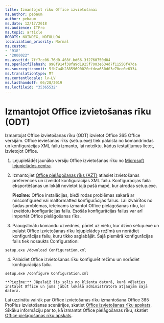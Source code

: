 ```yaml
---
title: Izmantojot rīku Office izvietošanai
ms.author: pebaum
author: pebaum
ms.date: 12/17/2018
ms.audience: ITPro
ms.topic: article
ROBOTS: NOINDEX, NOFOLLOW
localization_priority: Normal
ms.custom:
- "918"
- "2000022"
ms.assetid: 7ff7cc06-76d0-468f-bd66-3f2760750d04
ms.openlocfilehash: 998f914f38fa9d1925f7003e634d7f11550f47da
ms.sourcegitcommit: 5fb7a4b28859690020efdea630d03e70cc0e6334
ms.translationtype: MT
ms.contentlocale: lv-LV
ms.lasthandoff: 06/28/2019
ms.locfileid: "35365532"
---
```

# <a name="using-the-office-deployment-tool-odt"></a>Izmantojot Office izvietošanas rīku (ODT)

Izmantojat Office izvietošanas rīku (ODT) izvietot Office 365 Office versijām. Office ieviešanas rīks (setup.exe) tiek palaista no komandrindas un konfigurācijas XML failu izmanto, lai noteiktu, kādus iestatījumus lietot, izvietojot Office.
  
1. Lejupielādēt jaunāko versiju Office izvietošanas rīku no [Microsoft lejupielādes centra](http://go.microsoft.com/fwlink/p/?LinkID=626065).

2. Izmantojiet [Office pielāgošanas rīks (AZT)](https://config.office.com) atlasiet izvietošanas preferences un izveidot konfigurācijas XML failu. Konfigurācijas faila eksportēšanas un lokāli novietot tajā pašā mapē, kur atrodas setup.exe.

    **Piezīme:** Office instalācijas, bieži rodas problēmas sakarā ar misconfigured vai malformatted konfigurācijas failus. Lai izvairītos no šādas problēmas, ieteicams izmantot Office pielāgošanas rīku, lai izveidotu konfigurācijas failu. Esošās konfigurācijas failus var arī importēt Office pielāgošanas rīks.

3. Paaugstinātu komandu uzvednes, pāriet uz vietu, kur dzīvo setup.exe un palaist Office izvietošanas rīku lejupielādes režīmā un norādiet konfigurācijas failu, kuru tikko saglabājāt. Šajā piemērā konfigurācijas fails tiek nosaukts Configuration:
    
  ```
  setup.exe /download Configuration.xml  
  ```

4. Palaidiet Office izvietošanas rīku konfigurēt režīmu un norādiet konfigurācijas failu.
    
  ```
  setup.exe /configure Configuration.xml
  ```

    **Piezīme:** Jāpalaiž šis solis no klienta datorā, kurā vēlaties instalēt Office un jums jābūt lokālā administratora atļaujām šajā datorā.

Lai uzzinātu vairāk par Office izvietošanas rīku izmantošana Office 365 ProPlus izvietošanas scenārijos, skatiet [Office izvietošanas rīku apskats](https://docs.microsoft.com/deployoffice/overview-of-the-office-2016-deployment-tool). Sīkāku informāciju par to, kā izmantot Office pielāgošanas rīku, skatiet [Office pielāgošanas rīku apskats](https://docs.microsoft.com/DeployOffice/overview-of-the-office-customization-tool-for-click-to-run).
